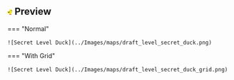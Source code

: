 ## ![Duck](../Images/maps/11x12%20Duckling.png) Preview

=== "Normal"

    ![Secret Level Duck](../Images/maps/draft_level_secret_duck.png)

=== "With Grid"

    ![Secret Level Duck](../Images/maps/draft_level_secret_duck_grid.png)
